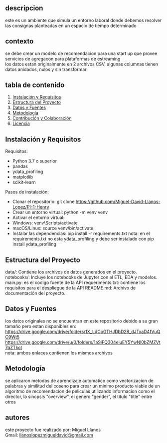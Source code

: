 ## descripcion
este es un ambiente que simula un entorno laboral donde debemos resolver las consignas planteadas en un espacio de tiempo determinado<br>
## contexto
se debe crear un modelo de recomendacion para una start up que provee servicios de agregacon para plataformas de estreaming<br>
los datos estan originalmente en 2 archivos CSV, algunas columnas tienen datos anidados, nulos y sin transformar<br>
## tabla de contenido
1. [Instalación y Requisitos](#instalación-y-requisitos)
2. [Estructura del Proyecto](#estructura-del-proyecto)
3. [Datos y Fuentes](#datos-y-fuentes)
4. [Metodología](#metodología)
5. [Contribución y Colaboración](#contribución-y-colaboración)
6. [Licencia](#autores)




## Instalación y Requisitos
Requisitos:

- Python 3.7 o superior
- pandas
- ydata_profiling
- matplotlib
- scikit-learn

Pasos de instalación:

- Clonar el repositorio: git clone https://github.com/Miguel-David-Llanos-Lopez/PI-1-Henry
- Crear un entorno virtual: python -m venv venv
- Activar el entorno virtual:
- Windows: venv\Scripts\activate
- macOS/Linux: source venv/bin/activate
- Instalar las dependencias: pip install -r requirements.txt
nota: en el requirements.txt no esta ydata_profiling y debe ser instalado con pip install ydata_profiling

## Estructura del Proyecto
data/: Contiene los archivos de datos generados en el proyecto.
notebooks/: Incluye los notebooks de Jupyter con el ETL, EDA y modelos.
main.py: es el codigo fuente de la API
requeriments.txt: contiene los requisitos para el despliegue de la API
README.md: Archivo de documentación del proyecto.

## Datos y Fuentes

los datos originales no se encuentran en este repositorio debido a su gran tamaño pero estan disponibles en: <br>
https://drive.google.com/drive/folders/1X_LdCoGTHJDbD28_dJTxaD4fVuQC9Wt5<br>
https://drive.google.com/drive/u/0/folders/1aSiFQ304eiuEY5YwNl0bZMZVt7qZTkot<br>
nota: ambos enlaces contienen los mismos archivos

## Metodología
se aplicaron metodos de aprendizaje automatico como vectorizacion de palabras y similitud del coseno para crear un minimo producto viable de un algoritmo de recomendacion de peliculas utilizando informacion como el director, la sinopsis "overview", el genero "gender", el titulo "title" entre otros

## autores

este proyecto fue realizado por: Miguel Llanos <br>
Gmail: llanoslopezmigueldavid@gmail.com